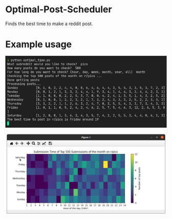 # Optimal-Post-Scheduler
Finds the best time to make a reddit post.

# Example usage

![terminal](./examples/terminal1.png)

![heatmap](./examples/heatmap.png)
